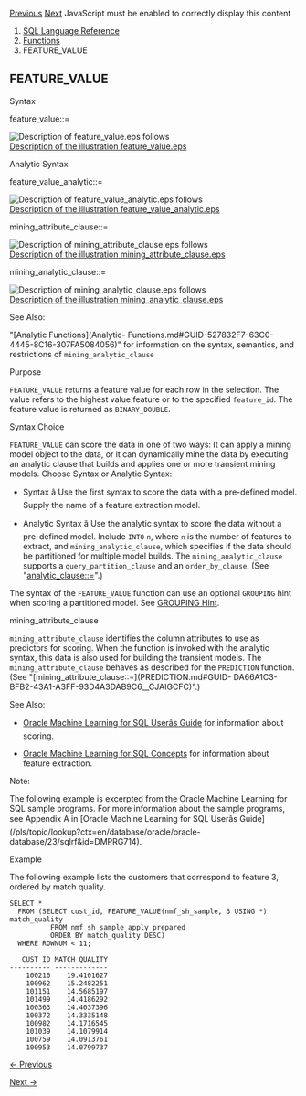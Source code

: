 [Previous](FEATURE_SET.md) [Next](FIRST.md) JavaScript must be enabled to
correctly display this content

  1. [SQL Language Reference ](index.md)
  2. [Functions](Functions.md)
  3. FEATURE_VALUE 

## FEATURE_VALUE

Syntax

feature_value::=

![Description of feature_value.eps
follows](https://docs.oracle.com/en/database/oracle/oracle-database/23/sqlrf/img/feature_value.gif)  
[Description of the illustration
feature_value.eps](img_text/feature_value.md)

Analytic Syntax

feature_value_analytic::=

![Description of feature_value_analytic.eps
follows](https://docs.oracle.com/en/database/oracle/oracle-database/23/sqlrf/img/feature_value_analytic.gif)  
[Description of the illustration
feature_value_analytic.eps](img_text/feature_value_analytic.md)

mining_attribute_clause::=

![Description of mining_attribute_clause.eps
follows](https://docs.oracle.com/en/database/oracle/oracle-database/23/sqlrf/img/mining_attribute_clause.gif)  
[Description of the illustration
mining_attribute_clause.eps](img_text/mining_attribute_clause.md)

mining_analytic_clause::=

![Description of mining_analytic_clause.eps
follows](https://docs.oracle.com/en/database/oracle/oracle-database/23/sqlrf/img/mining_analytic_clause.gif)  
[Description of the illustration
mining_analytic_clause.eps](img_text/mining_analytic_clause.md)

See Also:

"[Analytic Functions](Analytic-
Functions.md#GUID-527832F7-63C0-4445-8C16-307FA5084056)" for information on
the syntax, semantics, and restrictions of `mining_analytic_clause`

Purpose

`FEATURE_VALUE` returns a feature value for each row in the selection. The
value refers to the highest value feature or to the specified `feature_id`.
The feature value is returned as `BINARY_DOUBLE`.

Syntax Choice

`FEATURE_VALUE` can score the data in one of two ways: It can apply a mining
model object to the data, or it can dynamically mine the data by executing an
analytic clause that builds and applies one or more transient mining models.
Choose Syntax or Analytic Syntax:

  * Syntax â Use the first syntax to score the data with a pre-defined model. Supply the name of a feature extraction model. 

  * Analytic Syntax â Use the analytic syntax to score the data without a pre-defined model. Include `INTO` `n`, where `n` is the number of features to extract, and `mining_analytic_clause`, which specifies if the data should be partitioned for multiple model builds. The `mining_analytic_clause` supports a `query_partition_clause` and an `order_by_clause`. (See "[analytic_clause::=](Analytic-Functions.md#GUID-527832F7-63C0-4445-8C16-307FA5084056__CJAFAAIA)".) 

The syntax of the `FEATURE_VALUE` function can use an optional `GROUPING` hint
when scoring a partitioned model. See [GROUPING
Hint](Comments.md#GUID-9693C230-2616-4123-A1ED-3C41E9566F7A).

mining_attribute_clause

`mining_attribute_clause` identifies the column attributes to use as
predictors for scoring. When the function is invoked with the analytic syntax,
this data is also used for building the transient models. The
`mining_attribute_clause` behaves as described for the `PREDICTION` function.
(See "[mining_attribute_clause::=](PREDICTION.md#GUID-
DA66A1C3-BFB2-43A1-A3FF-93D4A3DAB9C6__CJAIGCFC)".)

See Also:

  * [Oracle Machine Learning for SQL Userâs Guide](/pls/topic/lookup?ctx=en/database/oracle/oracle-database/23/sqlrf&id=DMPRG004) for information about scoring. 

  * [Oracle Machine Learning for SQL Concepts](/pls/topic/lookup?ctx=en/database/oracle/oracle-database/23/sqlrf&id=DMCON010) for information about feature extraction. 

Note:

The following example is excerpted from the Oracle Machine Learning for SQL
sample programs. For more information about the sample programs, see Appendix
A in [Oracle Machine Learning for SQL Userâs
Guide](/pls/topic/lookup?ctx=en/database/oracle/oracle-
database/23/sqlrf&id=DMPRG714).

Example

The following example lists the customers that correspond to feature 3,
ordered by match quality.

    
    
    SELECT *
      FROM (SELECT cust_id, FEATURE_VALUE(nmf_sh_sample, 3 USING *) match_quality
              FROM nmf_sh_sample_apply_prepared
              ORDER BY match_quality DESC)
      WHERE ROWNUM < 11;
    
       CUST_ID MATCH_QUALITY
    ---------- -------------
        100210    19.4101627
        100962    15.2482251
        101151    14.5685197
        101499    14.4186292
        100363    14.4037396
        100372    14.3335148
        100982    14.1716545
        101039    14.1079914
        100759    14.0913761
        100953    14.0799737


[← Previous](FEATURE_SET.md)

[Next →](FIRST.md)
